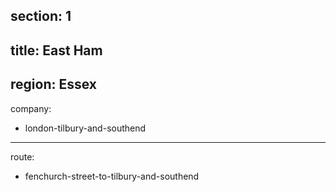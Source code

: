 section: 1
----
title: East Ham
----
region: Essex
----
company:
- london-tilbury-and-southend
----
route:
- fenchurch-street-to-tilbury-and-southend
